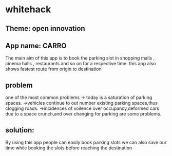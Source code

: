 # whitehack

## Theme: open innovation 

## App name: CARRO

The main aim of this app is to book the parking slot in shopping malls , cinema halls , restaurants and so on for a respective time.
this app also shows fastest route from origin to destination

## problem
one of the most common problems
-> today is a saturation of parking spaces.
->vehicles continue to out number existing parking spaces,thus clogging roads.
->incidences of voilence over occupancy,deformed cars due to a space crunch,and over changing for parking are some problems.
## solution:
By using this app people can easily book parking  slots
we can also save our time while booking the slots before reaching the destination 


